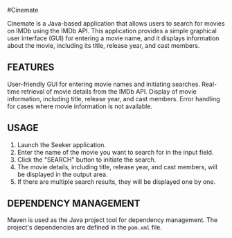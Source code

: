 #Cinemate

Cinemate is a Java-based application that allows users to search for movies on IMDb using the IMDb API. This application provides a simple graphical user interface (GUI) for entering a movie name, and it displays information about the movie, including its title, release year, and cast members.


## FEATURES

User-friendly GUI for entering movie names and initiating searches.
Real-time retrieval of movie details from the IMDb API.
Display of movie information, including title, release year, and cast members.
Error handling for cases where movie information is not available.


## USAGE

1. Launch the Seeker application.
2. Enter the name of the movie you want to search for in the input field.
3. Click the "SEARCH" button to initiate the search.
4. The movie details, including title, release year, and cast members, will be displayed in the output area.
5. If there are multiple search results, they will be displayed one by one.


## DEPENDENCY MANAGEMENT

Maven is used as the Java project tool for dependency management. The project's dependencies are defined in the `pom.xml` file.
